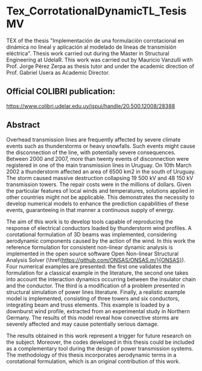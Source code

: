 # Tex_CorrotationalDynamicTL_TesisMV
TEX of the thesis "Implementación de una formulación corrotacional en dinámica no lineal y aplicación al modelado de líneas de transmisión eléctrica". Thesis work carried out during the Master in Structural Engineering at UdelaR. This work was carried out by Mauricio Vanzulli with Prof. Jorge Pérez Zerpa as thesis tutor and under the academic direction of Prof. Gabriel Usera as Academic Director.

## Official COLIBRI publication:
https://www.colibri.udelar.edu.uy/jspui/handle/20.500.12008/28388

## Abstract


Overhead transmission lines are frequently affected by severe climate events such as thunderstorms or heavy snowfalls. Such events might cause the disconnection of the line, with potentially severe consequences. Between 2000 and 2007, more than twenty events of disconnection were registered in one of the main transmission lines in Uruguay. On 10th March 2002 a thunderstorm affected an area of 6500 km2 in the south of Uruguay. The storm caused massive destruction collapsing 19 500 kV and 48 150 kV transmission towers. The repair costs were in the millions of dollars. Given the particular features of local winds and temperatures, solutions applied in other countries might not be applicable. This demonstrates the necessity to develop numerical models to enhance the prediction capabilities of these events, guaranteeing in that manner a continuous supply of energy.

The aim of this work is to develop tools capable of reproducing the response of electrical conductors loaded by  thunderstorm wind profiles. A corotational formulation of 3D beams was implemented, considering aerodynamic components caused by the action of the wind. In this work the reference formulation for consistent non-linear dynamic analysis is implemented in the open source software Open Non-linear Structural Analysis Solver (\href{https://github.com/ONSAS/ONSAS.m/}{ONSAS}). Four numerical examples are presented: the first one validates the formulation for a classical example in the literature, the second one takes into account the interaction dynamics occurring between the insulator chain and the conductor. The third is a modification of a problem presented in structural simulation of power lines literature.  Finally, a realistic example model is implemented, consisting of three towers and six conductors, integrating beam and truss elements. This example is loaded by a downburst wind profile,  extracted from an experimental study in Northern Germany. The results of this model reveal how convective storms are severely affected and may cause potentially serious damage.

The results obtained in this work represent a trigger for future research on the subject. Moreover, the codes developed in this thesis could be included as a complementary tool during the design of power transmission systems. The methodology of this thesis incorporates aerodynamic terms in a corotational formulation, which is an original contribution of this work.  
